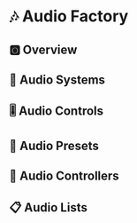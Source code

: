 # 🎶 Audio Factory

## 🅾️ Overview

## 🎼 Audio Systems

## 🎚️ Audio Controls

## 🤩 Audio Presets 

## 🙋 Audio Controllers

## 📋 Audio Lists
